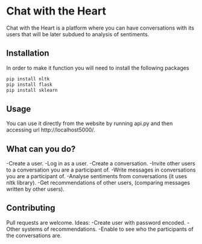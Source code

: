 # Chat with the Heart

Chat with the Heart is a platform where you can have conversations with
its users that will be later subdued to analysis of sentiments.

## Installation

In order to make it function you will need to install the following packages

```bash
pip install nltk
pip install flask
pip install sklearn
```

## Usage

You can use it directly from the website by running api.py and then accessing
url http://localhost5000/.

## What can you do?

-Create a user.
-Log in as a user.
-Create a conversation.
-Invite other users to a conversation you are a participant of.
-Write messages in conversations you are a participant of.
-Analyse sentiments from conversations (it uses nltk library).
-Get recommendations of other users, (comparing messages written by other users).

## Contributing
Pull requests are welcome.
Ideas:
    -Create user with password encoded.
    -Other systems of recommendations.
    -Enable to see who the participants of the conversations are.
